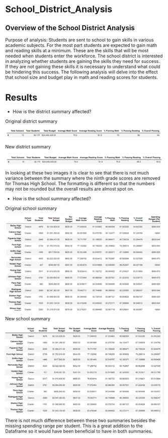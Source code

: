 # School_District_Analysis
## Overview of the School District Analysis
Purpose of analysis:
Students are sent to school to gain skills in various academic subjects. For the most part students are expected to gain math and reading skills at a minimum. These are the skills that will be most needed when students enter the workforce. The school district is interested in analyzing whether students are gaining the skills they need for success. If they are not gaining these skills it is necessary to understand what could be hindering this success. The following analysis will delve into the effect that school size and budget play in math and reading scores for students. 

# Results

* How is the district summary affected?

Original district summary

![](https://github.com/lightbright832/School_District_Analysis/blob/main/Original%20District%20Summary.png)

New district summary

![](https://github.com/lightbright832/School_District_Analysis/blob/main/New%20Disctrict%20Summary.png)

In looking at these two images it is clear to see that there is not much variance between the summary where the ninth grade scores are removed for Thomas High School. The formatting is different so that the numbers may not be rounded but the overall results are almost spot on. 

* How is the school summary affected?

Original school summary

![](https://github.com/lightbright832/School_District_Analysis/blob/main/Original%20School%20Summary.png)

New school summary

![](https://github.com/lightbright832/School_District_Analysis/blob/main/New%20School%20Summary.png)

There is not much difference between these two summaries besides the missing spending range per student. This is a great addition to the Dataframe so it would have been beneficial to have in both summaries. 

